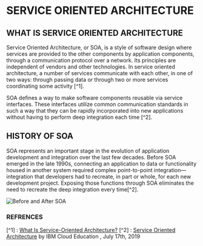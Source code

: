 # SERVICE ORIENTED ARCHITECTURE

## WHAT IS SERVICE ORIENTED ARCHITECTURE

Service Oriented Architecture, or SOA, is a style of software design where services are provided to the other components by application components, through a communication protocol over a network. Its principles are independent of vendors and other technologies. In service oriented architecture, a number of services communicate with each other, in one of two ways: through passing data or through two or more services coordinating some activity [^1].

SOA defines a way to make software components reusable via service interfaces. These interfaces utilize common communication standards in such a way that they can be rapidly incorporated into new applications without having to perform deep integration each time [^2].

## HISTORY OF SOA

SOA represents an important stage in the evolution of application development and integration over the last few decades. Before SOA emerged in the late 1990s, connecting an application to data or functionality housed in another system required complex point-to-point integration—integration that developers had to recreate, in part or whole, for each new development project. Exposing those functions through SOA eliminates the need to recreate the deep integration every time[^2].

![Before and After SOA](https://miro.medium.com/max/1220/1*QpkU690MioKK7lHwLE0_Bg.png)





### REFRENCES
[^1] : [What Is Service-Oriented Architecture?](https://medium.com/@SoftwareDevelopmentCommunity/what-is-service-oriented-architecture-fa894d11a7ec)
[^2] : [Service Oriented Architecture](https://www.ibm.com/in-en/cloud/learn/soa) by IBM Cloud Education , July 17th, 2019


